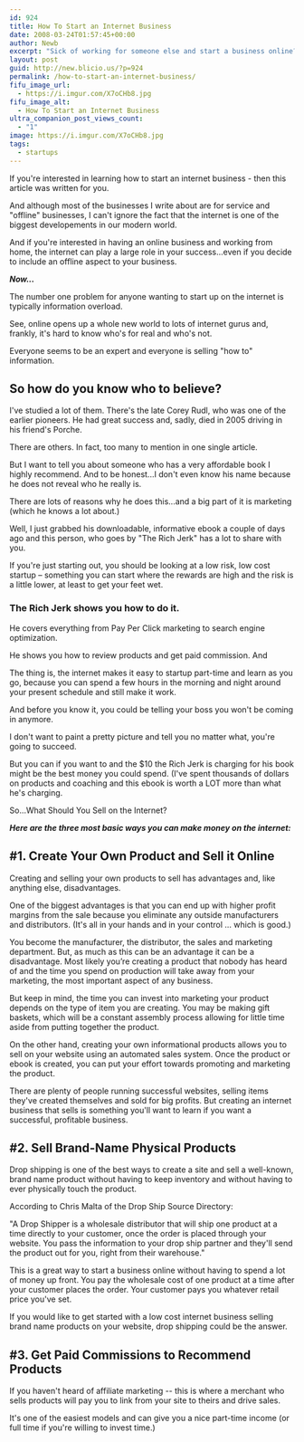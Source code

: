 ```yaml
---
id: 924
title: How To Start an Internet Business
date: 2008-03-24T01:57:45+00:00
author: Newb
excerpt: "Sick of working for someone else and start a business online? Or do you already have a business...but you're wondering how to sell on the internet? Read on... "
layout: post
guid: http://new.blicio.us/?p=924
permalink: /how-to-start-an-internet-business/
fifu_image_url:
  - https://i.imgur.com/X7oCHb8.jpg
fifu_image_alt:
  - How To Start an Internet Business
ultra_companion_post_views_count:
  - "1"
image: https://i.imgur.com/X7oCHb8.jpg
tags:
  - startups
---
```

If you're interested in learning how to start an internet business - then this article was written for you.

And although most of the businesses I write about are for service and "offline" businesses, I can't ignore the fact that the internet is one of the biggest developements in our modern world.

And if you're interested in having an online business and working from home, the internet can play a large role in your success...even if you decide to include an offline aspect to your business.

**_Now..._**

The number one problem for anyone wanting to start up on the internet is typically information overload.

See, online opens up a whole new world to lots of internet gurus and, frankly, it's hard to know who's for real and who's not.

Everyone seems to be an expert and everyone is selling "how to" information.

## So how do you know who to believe?

I've studied a lot of them. There's the late Corey Rudl, who was one of the earlier pioneers. He had great success and, sadly, died in 2005 driving in his friend's Porche.

There are others. In fact, too many to mention in one single article.

But I want to tell you about someone who has a very affordable book I highly recommend. And to be honest...I don't even know his name because he does not reveal who he really is.

There are lots of reasons why he does this...and a big part of it is marketing (which he knows a lot about.)

Well, I just grabbed his downloadable, informative ebook a couple of days ago and this person, who goes by "The Rich Jerk" has a lot to share with you.

If you're just starting out, you should be looking at a low risk, low cost startup – something you can start where the rewards are high and the risk is a little lower, at least to get your feet wet.

### The Rich Jerk shows you how to do it.

He covers everything from Pay Per Click marketing to search engine optimization.

He shows you how to review products and get paid commission. And

The thing is, the internet makes it easy to startup part-time and learn as you go, because you can spend a few hours in the morning and night around your present schedule and still make it work.

And before you know it, you could be telling your boss you won't be coming in anymore.

I don't want to paint a pretty picture and tell you no matter what, you're going to succeed.

But you can if you want to and the $10 the Rich Jerk is charging for his book might be the best money you could spend. (I've spent thousands of dollars on products and coaching and this ebook is worth a LOT more than what he's charging.

So...What Should You Sell on the Internet?

**_Here are the three most basic ways you can make money on the internet:_**

## #1. Create Your Own Product and Sell it Online

Creating and selling your own products to sell has advantages and, like anything else, disadvantages.

One of the biggest advantages is that you can end up with higher profit margins from the sale because you eliminate any outside manufacturers and distributors. (It's all in your hands and in your control ... which is good.)

You become the manufacturer, the distributor, the sales and marketing department. But, as much as this can be an advantage it can be a disadvantage. Most likely you’re creating a product that nobody has heard of and the time you spend on production will take away from your marketing, the most important aspect of any business.

But keep in mind, the time you can invest into marketing your product depends on the type of item you are creating. You may be making gift baskets, which will be a constant assembly process allowing for little time aside from putting together the product.

On the other hand, creating your own informational products allows you to sell on your website using an automated sales system. Once the product or ebook is created, you can put your effort towards promoting and marketing the product.

There are plenty of people running successful websites, selling items they've created themselves and sold for big profits. But creating an internet business that sells is something you'll want to learn if you want a successful, profitable business.

## #2. Sell Brand-Name Physical Products

Drop shipping is one of the best ways to create a site and sell a well-known, brand name product without having to keep inventory and without having to ever physically touch the product.

According to Chris Malta of the Drop Ship Source Directory:

"A Drop Shipper is a wholesale distributor that will ship one product at a time directly to your customer, once the order is placed through your website. You pass the information to your drop ship partner and they'll send the product out for you, right from their warehouse."

This is a great way to start a business online without having to spend a lot of money up front. You pay the wholesale cost of one product at a time after your customer places the order. Your customer pays you whatever retail price you've set.

If you would like to get started with a low cost internet business selling brand name products on your website, drop shipping could be the answer.

## #3. Get Paid Commissions to Recommend Products

If you haven't heard of affiliate marketing -- this is where a merchant who sells products will pay you to link from your site to theirs and drive sales.

It's one of the easiest models and can give you a nice part-time income (or full time if you're willing to invest time.)